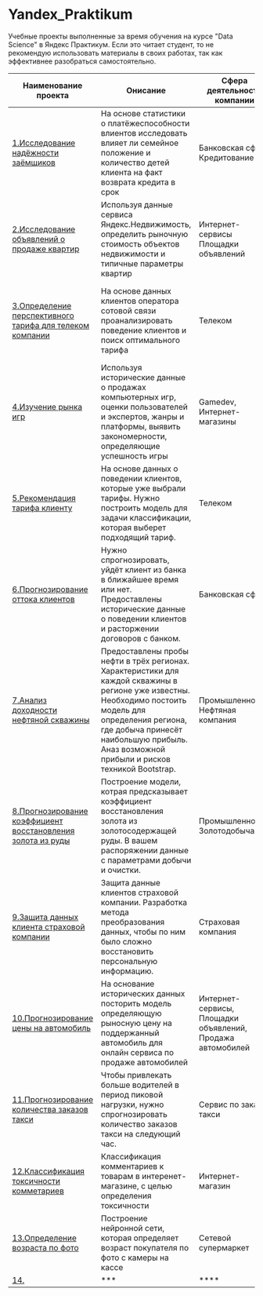 # Yandex_Praktikum
Учебные проекты выполненные за время обучения на курсе  "Data Science" в Яндекс Практикум.
Если это читает студент, то не рекомендую использовать материалы в своих работах, так как эффективнее разобраться самостоятельно.

|Наименование проекта|Онисание|Сфера деятельности компании|Использованные инструменты|
|-----|------|-------|------|
|[1.Исследование надёжности заёмщиков](https://github.com/EvgeniiMileshin/Yandex_Praktikum/tree/master/01_Исследование%20надёжности%20заёмщиков)|На основе статистики о платёжеспособности влиентов исследовать влияет ли семейное положение и количество детей клиента на факт возврата кредита в срок |Банковская сфера Кредитование|*Pandas, PyMystem3, Python, лемматизация, предобработка данных*|
|[2.Исследование объявлений о продаже квартир](https://github.com/EvgeniiMileshin/Yandex_Praktikum/tree/master/02_Исследование%20объявлений%20о%20продаже%20квартир)|Используя данные сервиса Яндекс.Недвижимость, определить рыночную стоимость объектов недвижимости и типичные параметры квартир |Интернет-сервисы Площадки объявлений|*Matplotlib, Pandas, Python, визуализация данных, исследовательский анализ данных, предобработка данных*|
|[3.Определение перспективного тарифа для телеком компании](https://github.com/EvgeniiMileshin/Yandex_Praktikum/tree/master/03_Определение%20перспективного%20тарифа%20для%20телеком%20компании)|На основе данных клиентов оператора сотовой связи проанализировать поведение клиентов и поиск оптимального тарифа |Телеком|*Matplotlib, NumPy, Pandas, Python, SciPy, описательная статистика, проверка статистических гипотез*|
|[4.Изучение рынка игр](https://github.com/EvgeniiMileshin/Yandex_Praktikum/tree/master/04_Изучение%20рынка%20игр)|Используя исторические данные о продажах компьютерных игр, оценки пользователей и экспертов, жанры и платформы, выявить закономерности, определяющие успешность игры|Gamedev, Интернет-магазины|*Matplotlib, NumPy, Pandas, Python, исследовательский анализ данных, описательная статистика, предобработка данных, проверка статистических гипотез*|
|[5.Рекомендация тарифа клиенту](https://github.com/EvgeniiMileshin/Yandex_Praktikum/tree/master/05_Рекомендация%20тарифа%20клиенту)|На основе данных о поведении клиентов, которые уже выбрали тарифы. Нужно построить модель для задачи классификации, которая выберет подходящий тариф. |Телеком|*Python, Pandas, Sklearn, Машинное обучение, Задача классификации*|
|[6.Прогнозирование оттока клиентов](https://github.com/EvgeniiMileshin/Yandex_Praktikum/tree/master/06_Прогнозирование%20оттока%20клиентов)|Нужно спрогнозировать, уйдёт клиент из банка в ближайшее время или нет. Предоставлены исторические данные о поведении клиентов и расторжении договоров с банком.|Банковская сфера|*NumPy, Pandas, Sklearn, MatPlotLib, AUC-ROC, Seaborn*|
|[7.Анализ доходности нефтяной скважины](https://github.com/EvgeniiMileshin/Yandex_Praktikum/tree/master/07_Анализ%20доходности%20нефтяной%20скважины)|Предоставлены пробы нефти в трёх регионах. Характеристики для каждой скважины в регионе уже известны. Необходимо постоить модель для определения региона, где добыча принесёт наибольшую прибыль. Аназ возможной прибыли и рисков техникой Bootstrap.|Промышленность, Нефтяная компания|*Bootstrap,NumPy, Pandas, Sklearn, Seaborn*|
|[8.Прогнозирование коэффициент восстановления золота из руды](https://github.com/EvgeniiMileshin/Yandex_Praktikum/tree/master/08_Прогнозирование%20коэффициент%20восстановления%20золота%20из%20руды)|Построение модели, котрая предсказывает коэффициент восстановления золота из золотосодержащей руды. В вашем распоряжении данные с параметрами добычи и очистки.|Промышленность, Золотодобыча|*NumPy, Pandas, Sklearn, MatPlotLib, Seaborn*|
|[9.Защита данных клиента страховой компании](https://github.com/EvgeniiMileshin/Yandex_Praktikum/tree/master/09_Защита%20данных%20клиента%20страховой%20компании)|Защита данные клиентов страховой компании. Разработка метода преобразования данных, чтобы по ним было сложно восстановить персональную информацию.|Страховая компания|*NumPy, Pandas, Sklearn, MatPlotLib, линейная алгебра*|
|[10.Прогнозирование цены на автомобиль](https://github.com/EvgeniiMileshin/Yandex_Praktikum/tree/master/10_Прогнозирование%20цены%20на%20автомобиль)|На основание исторических данных посторить модель определяющую рыносную цену на поддержанный автомобиль для онлайн сервиса по продаже автомобилей|Интернет-сервисы, Площадки объявлений, Продажа автомобилей|*NumPy, Pandas, Sklearn, MatPlotLib, Seaborn, Градиентный бустинг, CatBoostRegressor, LGBMRegressor*|
|[11.Прогнозирование  количества заказов такси](https://github.com/EvgeniiMileshin/Yandex_Praktikum/tree/master/11_Прогнозирование%20%20количества%20заказов%20такси)|Чтобы привлекать больше водителей в период пиковой нагрузки, нужно спрогнозировать количество заказов такси на следующий час. |Сервис по заказу такси|*NumPy, Pandas, Sklearn, MatPlotLib, Seaborn, Статистический анализ, Временные ряды, CatBoostRegressor, LGBMRegressor*|
|[12.Классификация токсичности комметариев](https://github.com/EvgeniiMileshin/Yandex_Praktikum/tree/master/12_Классификация%20токсичности%20комметариев)|Классификация комментариев к товарам в интеренет-магазине, с целью определения токсичности|Интернет-магазин|* Pandas, Sklearn, MatPlotLib, классификация тексов, Nlp*|
|[13.Определение возраста по фото](https://github.com/EvgeniiMileshin/Yandex_Praktikum/tree/master/13_Определение%20возраста%20по%20фото)|Построение нейронной сети, которая определяет возраст покупателя по фото с камеры на кассе|Сетевой супермаркет|*Pandas, MatPlotLib, Tensorflow, Keras*|
|[14.]()|***|****|****|
